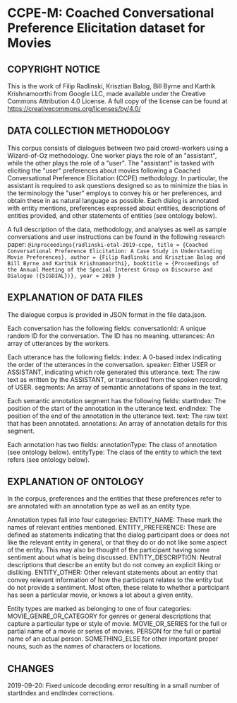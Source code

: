 # CCPE-M: Coached Conversational Preference Elicitation dataset for Movies

## COPYRIGHT NOTICE

This is the work of Filip Radlinski, Krisztian Balog, Bill Byrne and Karthik Krishnamoorthi from Google LLC, made available under the Creative Commons Attribution 4.0 License. A full copy of the license can be found at https://creativecommons.org/licenses/by/4.0/

## DATA COLLECTION METHODOLOGY

This corpus consists of dialogues between two paid crowd-workers using a Wizard-of-Oz methodology. One worker plays the role of an "assistant", while the other plays the role of a "user". The "assistant" is tasked with eliciting the "user" preferences about movies following a Coached Conversational Preference Elicitation (CCPE) methodology. In particular, the assistant is required to ask questions designed so as to minimize the bias in the terminology the "user" employs to convey his or her preferences, and obtain these in as natural language as possible. Each dialog is annotated with entity mentions, preferences expressed about entities, descriptions of entities provided, and other statements of entities (see ontology below).

A full description of the data, methodology, and analyses as well as sample conversations and user instructions can be found in the following research paper:
` @inproceedings{radlinski-etal-2019-ccpe,
title = {Coached Conversational Preference Elicitation: A Case Study in Understanding Movie Preferences},
author = {Filip Radlinski and Krisztian Balog and Bill Byrne and Karthik Krishnamoorthi},
booktitle = {Proceedings of the Annual Meeting of the Special Interest Group on Discourse and Dialogue ({SIGDIAL})},
year = 2019
} `

## EXPLANATION OF DATA FILES

The dialogue corpus is provided in JSON format in the file data.json.

Each conversation has the following fields:
  conversationId: A unique random ID for the conversation. The ID has no meaning.
  utterances: An array of utterances by the workers.

Each utterance has the following fields:
  index: A 0-based index indicating the order of the utterances in the conversation.
  speaker: Either USER or ASSISTANT, indicating which role generated this utterance.
  text: The raw text as written by the ASSISTANT, or transcribed from the spoken recording of USER.
  segments: An array of semantic annotations of spans in the text.

Each semantic annotation segment has the following fields:
  startIndex: The position of the start of the annotation in the utterance text.
  endIndex: The position of the end of the annotation in the utterance text.
  text: The raw text that has been annotated.
  annotations: An array of annotation details for this segment.

Each annotation has two fields:
  annotationType: The class of annotation (see ontology below).
  entityType: The class of the entity to which the text refers (see ontology below).

## EXPLANATION OF ONTOLOGY

In the corpus, preferences and the entities that these preferences refer to are annotated with an annotation type as well as an entity type.

Annotation types fall into four categories:
ENTITY_NAME: These mark the names of relevant entities mentioned.
ENTITY_PREFERENCE: These are defined as statements indicating that the dialog participant does or does not like the relevant entity in general, or that they do or do not like some aspect of the entity. This may also be thought of the participant having some sentiment about what is being discussed.
ENTITY_DESCRIPTION: Neutral descriptions that describe an entity but do not convey an explicit liking or disliking.
ENTITY_OTHER: Other relevant statements about an entity that convey relevant information of how the participant relates to the entity but do not provide a sentiment. Most often, these relate to whether a participant has seen a particular movie, or knows a lot about a given entity.

Entity types are marked as belonging to one of four categories:
MOVIE_GENRE_OR_CATEGORY for genres or general descriptions that capture a particular type or style of movie.
MOVIE_OR_SERIES for the full or partial name of a movie or series of movies.
PERSON for the full or partial name of an actual person.
SOMETHING_ELSE for other important proper nouns, such as the names of characters or locations.

## CHANGES
2019-09-20: Fixed unicode decoding error resulting in a small number of startIndex and endIndex corrections.
